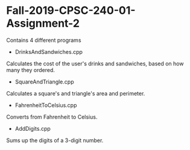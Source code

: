 # Fall-2019-CPSC-240-01-Assignment-2
Contains 4 different programs
* DrinksAndSandwiches.cpp

Calculates the cost of the user's drinks and sandwiches, based on how many they ordered.
* SquareAndTriangle.cpp

Calculates a square's and triangle's area and perimeter.
* FahrenheitToCelsius.cpp

Converts from Fahrenheit to Celsius.
* AddDigits.cpp

Sums up the digits of a 3-digit number.
